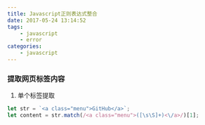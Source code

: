 ```yaml
---
title: Javascript正则表达式整合
date: 2017-05-24 13:14:52
tags:
	- javascript
	- error
categories:
	- javascript
---
```



### 提取网页标签内容

1. 单个标签提取

```js
let str = `<a class="menu">GitHub</a>`;
let content = str.match(/<a class="menu">([\s\S]+)<\/a>/)[1];

```